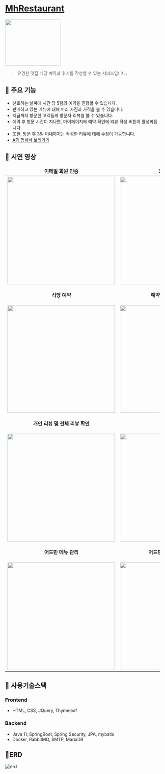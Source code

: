 # [MhRestaurant](https://southern-skunk-223.notion.site/MHRestaurant-12f2cb0206d7422986cf728cca951de4)
<img src="https://user-images.githubusercontent.com/102682659/203700658-47bab12a-ca17-4ae4-9a74-4e288a5b24eb.png" width="180" height="150"/>

>유명한 맛집 식당 예약과 후기를 작성할 수 있는 서비스입니다.

## 📜 주요 기능
- 선호하는 날짜에 시간 당 5팀의 예약을 진행할 수 있습니다.
- 판매하고 있는 메뉴에 대해 미리 사진과 가격을 볼 수 있습니다.
- 지금까지 방문한 고객들의 방문자 리뷰를 볼 수 있습니다.
- 예약 후 방문 시간이 지나면, 마이페이지에 예약 확인에 리뷰 작성 버튼이 활성화됩니다.
- 또한, 방문 후 3일 이내까지는 작성한 리뷰에 대해 수정이 가능합니다.
- [API 명세서 보러가기](https://southern-skunk-223.notion.site/API-34c59be9b9354c928bcb3f94abb32e10)

## 🎈 시연 영상

<table align="center">
<thead>
<tr margin-bottom=3px>
<td width="300" align="center">
<b>이메일 회원 인증<b>
</td>
<td width="300" align="center">
<b>회원 정보 수정</b>

</td>
</tr>
</thead>
<tbody>
<tr>
<td width="300" align="center">
<img src="https://user-images.githubusercontent.com/102682659/203709388-a9cc2122-aba2-4266-9cd5-5a793e38e5c7.gif" width="350">
</td>
<td width="300" align="center">
<img src="https://user-images.githubusercontent.com/102682659/203711839-5deb141d-3d86-4a24-9f7c-73fc7b625243.gif" width="350">
</td>
</tr>
<tr>
<td width="300" align="center">

<b>식당 예약</b>
</td>
<td width="300" align="center">

<b>예약 확인 및 리뷰 작성</b>
</td>
</tr>
<tr>
<td width="300" align="center">
<img src= "https://user-images.githubusercontent.com/102682659/205830792-4aa485fc-dae1-4ee8-8d97-098970769199.gif" width="350"  > 
</td>
<td width="300" align="center">
<img src="https://user-images.githubusercontent.com/102682659/205833614-f87c9a26-fdf9-4f3e-b76f-7a221eae79e3.gif" width="350" >
</td>
</tr>
<tr>
<td width="300" align="center">

<b>개인 리뷰 및 전체 리뷰 확인</b>
</td>
<td width="300" align="center">

<b>메뉴</b>
</td>
</tr>
<tr>
<td width="300" align="center">
<img src="" width="350">
</td>
<td width="300" align="center">
<img src="" width="350">
</td>
</tr>
<tr>
<td width="300" align="center">

<b>어드민 메뉴 관리</b>
</td>
<td width="300" align="center">

<b>어드민 예약 및 리뷰 관리</b>
</td>
</tr>
<tr>
<td width="300" align="center">
<img src="" width="350">
</td>
<td width="300" align="center">
<img src="" width="350">
</td>
</tr>
</tbody>
</table>

## 📌 사용기술스택
### Frontend
- HTML, CSS, JQuery, Thymeleaf

### Backend
- Java 11, SpringBoot, Spring Security, JPA, mybatis
- Docker, RabbitMQ, SMTP, MariaDB

## 🏡ERD
![erd](https://user-images.githubusercontent.com/102682659/203701309-5ce69a2b-de60-4ee3-9c09-ab256010a1b8.png)
